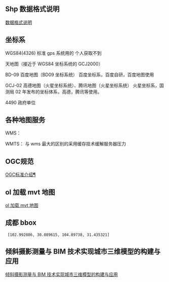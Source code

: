 <!--
 * @Descripttion: 
 * @version: 
 * @Author: zl
 * @Date: 2022-09-21 17:46:26
 * @LastEditors: zl
 * @LastEditTime: 2022-09-21 17:48:57
-->
## Shp 数据格式说明

[数据格式说明](https://zhuanlan.zhihu.com/p/362478883)

## 坐标系

WGS84(4326) 标准 gps 系统用的 个人获取不到

天地图（接近于 WGS84 坐标系统的 GCJ2000）

BD-09 百度地图（BD09 坐标系统） 百度坐标系，百度自研，百度地图使用

GCJ-02 高德地图（火星坐标系统）、腾讯地图（火星坐标系统） 火星坐标系，国测局 02 年发布的坐标体系，高德，腾讯等使用。

4490 政府单位

## 各种地图服务

WMS：

WMTS： 与 wms 最大的区别的采用缓存技术缓解服务器压力


## OGC规范
[OGC标准介绍¶](https://www.osgeo.cn/doc_ogcstd/ogc_standard/index.html)

## ol 加载 mvt 地图

[ol 加载 mvt 地图](./ol加载mvt.md)

## 成都 bbox

` [102.992886, 30.089615, 104.89738, 31.435321]`

## 倾斜摄影测量与 BIM 技术实现城市三维模型的构建与应用

[倾斜摄影测量与 BIM 技术实现城市三维模型的构建与应用](./倾斜摄影测量与BIM技术实现城市三维模型的构建与应用.md)
